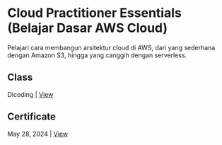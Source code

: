 # Cloud Practitioner Essentials (Belajar Dasar AWS Cloud)
Pelajari cara membangun arsitektur cloud di AWS, dari yang sederhana dengan Amazon S3, hingga yang canggih dengan serverless.

## Class
Dicoding | [View](https://www.dicoding.com/academies/251)

## Certificate
May 28, 2024 | [View](https://www.dicoding.com/certificates/72ZD8680QZYW)
